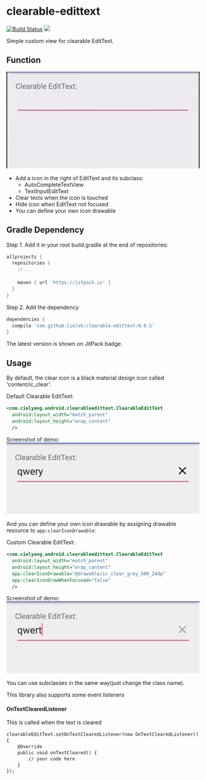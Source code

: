 # clearable-edittext

[![Build Status](https://travis-ci.org/Cielsk/clearable-edittext.svg?branch=master)](https://travis-ci.org/Cielsk/clearable-edittext) [![](https://jitpack.io/v/Cielsk/clearable-edittext.svg)](https://jitpack.io/#Cielsk/clearable-edittext)

Simple custom view for clearable EditText.

Function
---
![Usage](https://raw.githubusercontent.com/Cielsk/clearable-edittext/master/asset/usage.gif)

- Add a icon in the right of EditText and its subclass:
  - AutoCompleteTextView
  - TextInputEditText
- Clear texts when the icon is touched
- Hide icon when EditText not focused
- You can define your own icon drawable

Gradle Dependency
---

Step 1. Add it in your root build.gradle at the end of repositories:
```groovy
allprojects {
  repositories {
    //... 
    
    maven { url 'https://jitpack.io' }
  }
}
```

Step 2. Add the dependency
```groovy
dependencies {
  compile 'com.github.Cielsk:clearable-edittext:0.0.5'
}
```
The latest version is shown on JitPack badge.

Usage
---
By default, the clear icon is a black material design icon called 'content/ic_clear'.

Default Clearable EditText:
```xml
<com.cielyang.android.clearableedittext.ClearableEditText
  android:layout_width="match_parent"
  android:layout_height="wrap_content"
  />
```

Screenshot of demo:
![Default Icon](https://raw.githubusercontent.com/Cielsk/clearable-edittext/master/asset/default-icon.png)

And you can define your own icon drawable by assigning drawable resource to `app:clearIconDrawable`:

Custom Clearable EditText:
```xml
<com.cielyang.android.clearableedittext.ClearableEditText
  android:layout_width="match_parent"
  android:layout_height="wrap_content"
  app:clearIconDrawable="@drawable/ic_clear_grey_500_24dp"
  app:clearIconDrawWhenFocused="false"
  />
```

Screenshot of demo:
![Custom Icon](https://raw.githubusercontent.com/Cielsk/clearable-edittext/master/asset/custom-icon.png)

You can use subclasses in the same way(just change the class name).


This library also supports some event listeners
#### OnTextClearedListener

This is called when the text is cleared

```
clearableEditText.setOnTextClearedListener(new OnTextClearedListener() {
    @Override
    public void onTextCleared() {
        // your code here
    }
});
```